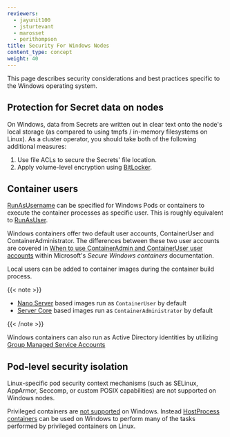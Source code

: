 ```yaml
---
reviewers:
  - jayunit100
  - jsturtevant
  - marosset
  - perithompson
title: Security For Windows Nodes
content_type: concept
weight: 40
---
```


<!-- overview -->

This page describes security considerations and best practices specific to the Windows operating system.

<!-- body -->

## Protection for Secret data on nodes

On Windows, data from Secrets are written out in clear text onto the node's local
storage (as compared to using tmpfs / in-memory filesystems on Linux). As a cluster
operator, you should take both of the following additional measures:

1. Use file ACLs to secure the Secrets' file location.
1. Apply volume-level encryption using
   [BitLocker](https://docs.microsoft.com/windows/security/information-protection/bitlocker/bitlocker-how-to-deploy-on-windows-server).

## Container users

[RunAsUsername](/docs/tasks/configure-pod-container/configure-runasusername)
can be specified for Windows Pods or containers to execute the container
processes as specific user. This is roughly equivalent to
[RunAsUser](/docs/concepts/security/pod-security-policy/#users-and-groups).

Windows containers offer two default user accounts, ContainerUser and ContainerAdministrator.
The differences between these two user accounts are covered in
[When to use ContainerAdmin and ContainerUser user accounts](https://docs.microsoft.com/virtualization/windowscontainers/manage-containers/container-security#when-to-use-containeradmin-and-containeruser-user-accounts)
within Microsoft's _Secure Windows containers_ documentation.

Local users can be added to container images during the container build process.

{{< note >}}

- [Nano Server](https://hub.docker.com/_/microsoft-windows-nanoserver) based images run as
  `ContainerUser` by default
- [Server Core](https://hub.docker.com/_/microsoft-windows-servercore) based images run as
  `ContainerAdministrator` by default

{{< /note >}}

Windows containers can also run as Active Directory identities by utilizing
[Group Managed Service Accounts](/docs/tasks/configure-pod-container/configure-gmsa/)

## Pod-level security isolation

Linux-specific pod security context mechanisms (such as SELinux, AppArmor, Seccomp, or custom
POSIX capabilities) are not supported on Windows nodes.

Privileged containers are [not supported](/docs/concepts/windows/intro/#compatibility-v1-pod-spec-containers-securitycontext)
on Windows.
Instead [HostProcess containers](/docs/tasks/configure-pod-container/create-hostprocess-pod)
can be used on Windows to perform many of the tasks performed by privileged containers on Linux.
